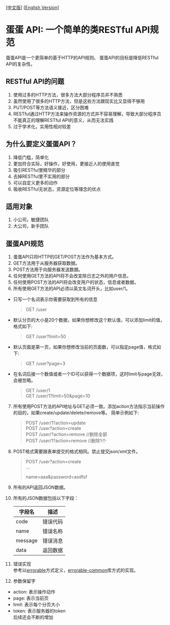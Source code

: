 [[中文版](https://github.com/calidion/egg/blob/master/README.md)]
[[English Version](https://github.com/calidion/egg/blob/master/README.en.md)]


# 蛋蛋 API: 一个简单的类RESTful API规范

蛋蛋API是一个更简单的基于HTTP的API规则。
蛋蛋API的目标是降低RESTful API的复杂性。

## RESTful API的问题

1. 使用过多的HTTP方法，很多方法大部分程序员并不熟悉
2. 虽然使用了很多的HTTP方法，但是这些方法跟现实比又显得不够用
3. PUT/POST等方法语义接近，区分困难
4. RESTful通过HTTP方法来操作资源的方式并不容易理解，导致大部分程序员不能真正的理解RESTful API的意义，从而无法实践
5. 过于学术化，实用性相对较差

## 为什么要定义蛋蛋API？

1. 降低门槛，简单化
2. 更加符合实际，好操作，好使用，更接近人的使用直觉
3. 吸引RESTful里精华的部分
4. 去掉RESTful里不实用的部分
5. 可以自定义更多的动作
6. 吸收RESTful无状态，资源定位等理念的优点

## 适用对象
1. 小公司，敏捷团队
2. 大公司，新手团队

## 蛋蛋API规范

1. 蛋蛋API只将HTTP的GET/POST方法作为基本方式。
2. GET方法用于从服务器获取数据。
3. POST方法用于向服务器发送数据。
4. 任何使用GET方法的API将不会改变除日志之外的用户信息。
5. 任何使用POST方法的API将会改变用户的状态，信息或者数据。
6. 所有使用GET方法的API必须以英文名词开头，比如user/1。  
  * 只写一个名词表示你需要获取到所有的信息  
    
    > GET /user
  * 默认分页的大小是20个数据，如果你想修改这个默认值，可以添加limit的值，格式如下:  
      
    > GET /user?limit=50
  * 默认页面是第一页，如果你想修改当前的页面数，可以指定page值，格式如下:  
      
    > GET /user?page=3
  * 在名词后接一个数值或者一个ID可以获得一个数据项，这时limit与page无效，会被忽略。  
      
     > GET /user/1  
     > GET /user/1?limit=50&page=10  

7. 所有使用POST方法的API地址与GET必须一致。添加action方法指示当前操作的目的，如果create/update/delete/remove等。
    简单示例如下:
    > POST /user/1?action=update  
    > POST /user?action=create    
    > POST /user/?action=remove  //删除全部  
    > POST /user/1?action=remove  //删除1个  

8. POST格式需要跟表单提交的格式相同。禁止提交json/xml文件。
    > POST /user?action=create  
    > ...  
    > 
    > 
    > name=aaa&password=asdfsf
9. 所有的API返回JSON数据。
10. 所有的JSON数据包括以下字段：

    | 字段名 | 描述 |
    | --- | --- |
    | code | 错误代码|
    | name | 错误名称|
    | message | 错误消息|
    | data | 返回数据 |

11. 错误实现  
    参考以[errorable](https://github.com/calidion/errorable)方式定义，[errorable-common](https://github.com/Errorable/common)库方式的实现。
12. 参数保留字
  * action:  表示操作动作
  * page: 表示当前页
  * limit: 表示每个分页大小
  * token: 表示服务器的token    
 后续还会不断的增加
